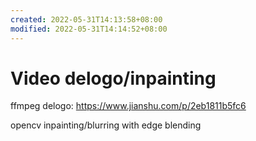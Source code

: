 ```yaml
---
created: 2022-05-31T14:13:58+08:00
modified: 2022-05-31T14:14:52+08:00
---
```


# Video delogo/inpainting

ffmpeg delogo:
https://www.jianshu.com/p/2eb1811b5fc6

opencv inpainting/blurring with edge blending
